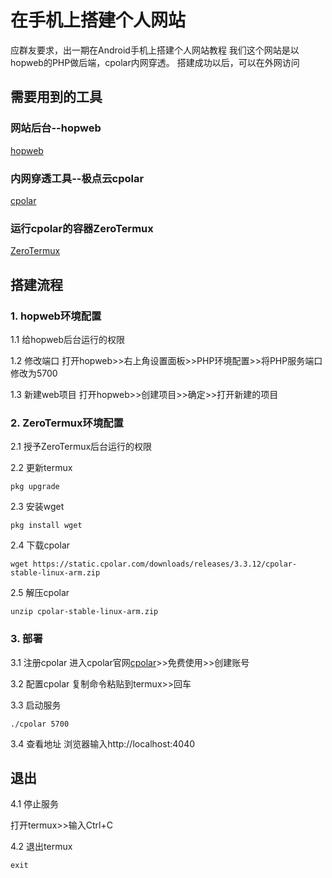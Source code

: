 
# 在手机上搭建个人网站
应群友要求，出一期在Android手机上搭建个人网站教程
我们这个网站是以hopweb的PHP做后端，cpolar内网穿透。
搭建成功以后，可以在外网访问

## 需要用到的工具

### 网站后台--hopweb
[hopweb](https://atreep.netlify.app/hopweb/)

### 内网穿透工具--极点云cpolar
[cpolar](https://www.cpolar.com/)

### 运行cpolar的容器ZeroTermux
[ZeroTermux](https://github.com/hanxinhao000/ZeroTermux)


## 搭建流程

### 1. hopweb环境配置
1.1 给hopweb后台运行的权限

1.2 修改端口
打开hopweb>>右上角设置面板>>PHP环境配置>>将PHP服务端口修改为5700

1.3 新建web项目
打开hopweb>>创建项目>>确定>>打开新建的项目

### 2. ZeroTermux环境配置
2.1 授予ZeroTermux后台运行的权限

2.2 更新termux
```shell
pkg upgrade
```

2.3 安装wget
```shell
pkg install wget
```

2.4 下载cpolar
```shell
wget https://static.cpolar.com/downloads/releases/3.3.12/cpolar-stable-linux-arm.zip
```

2.5 解压cpolar
```shell
unzip cpolar-stable-linux-arm.zip
```

### 3. 部署

3.1 注册cpolar
进入cpolar官网[cpolar](https://www.cpolar.com/)>>免费使用>>创建账号

3.2 配置cpolar
复制命令粘贴到termux>>回车

3.3 启动服务
```shell
./cpolar 5700
```

3.4 查看地址
浏览器输入http://localhost:4040

## 退出

4.1 停止服务

打开termux>>输入Ctrl+C

4.2 退出termux

```shell
exit
```

